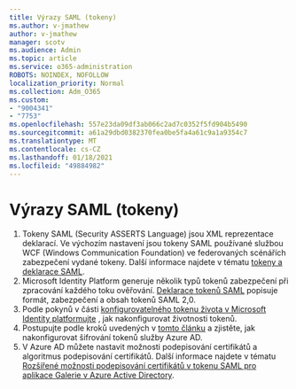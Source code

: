```yaml
---
title: Výrazy SAML (tokeny)
ms.author: v-jmathew
author: v-jmathew
manager: scotv
ms.audience: Admin
ms.topic: article
ms.service: o365-administration
ROBOTS: NOINDEX, NOFOLLOW
localization_priority: Normal
ms.collection: Adm_O365
ms.custom:
- "9004341"
- "7753"
ms.openlocfilehash: 557e23da09df3ab066c2ad7c0352f5fd904b5490
ms.sourcegitcommit: a61a29dbd0382370fea0be5fa4a61c9a1a9354c7
ms.translationtype: MT
ms.contentlocale: cs-CZ
ms.lasthandoff: 01/18/2021
ms.locfileid: "49884982"
---
```

# <a name="saml-assertions-tokens"></a>Výrazy SAML (tokeny)

1. Tokeny SAML (Security ASSERTS Language) jsou XML reprezentace deklarací. Ve výchozím nastavení jsou tokeny SAML používané službou WCF (Windows Communication Foundation) ve federovaných scénářích zabezpečení vydané tokeny. Další informace najdete v tématu [tokeny a deklarace SAML](https://docs.microsoft.com/dotnet/framework/wcf/feature-details/saml-tokens-and-claims).
2. Microsoft Identity Platform generuje několik typů tokenů zabezpečení při zpracování každého toku ověřování. [Deklarace tokenů SAML](https://docs.microsoft.com/azure/active-directory/develop/reference-saml-tokens) popisuje formát, zabezpečení a obsah tokenů SAML 2,0.
3. Podle pokynů v části [konfigurovatelného tokenu života v Microsoft Identity platformujte](https://docs.microsoft.com/azure/active-directory/develop/active-directory-configurable-token-lifetimes) , jak nakonfigurovat životnosti tokenů.
4. Postupujte podle kroků uvedených v [tomto článku](https://docs.microsoft.com/azure/active-directory/manage-apps/howto-saml-token-encryption) a zjistěte, jak nakonfigurovat šifrování tokenů služby Azure AD.
5. V Azure AD můžete nastavit možnosti podepisování certifikátů a algoritmus podepisování certifikátů. Další informace najdete v tématu [Rozšířené možnosti podepisování certifikátů v tokenu SAML pro aplikace Galerie v Azure Active Directory](https://docs.microsoft.com/azure/active-directory/manage-apps/certificate-signing-options).

